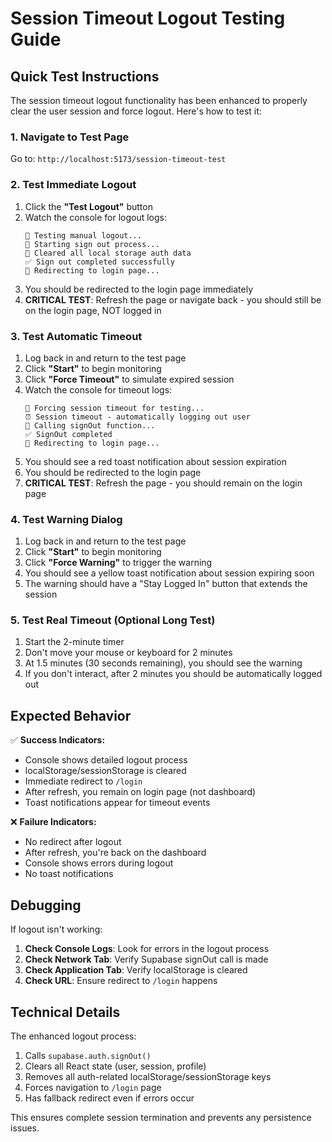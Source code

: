 # Session Timeout Logout Testing Guide

## Quick Test Instructions

The session timeout logout functionality has been enhanced to properly clear the user session and force logout. Here's how to test it:

### 1. Navigate to Test Page
Go to: `http://localhost:5173/session-timeout-test`

### 2. Test Immediate Logout
1. Click the **"Test Logout"** button
2. Watch the console for logout logs:
   ```
   🧪 Testing manual logout...
   🚪 Starting sign out process...
   🧹 Cleared all local storage auth data
   ✅ Sign out completed successfully
   🔄 Redirecting to login page...
   ```
3. You should be redirected to the login page immediately
4. **CRITICAL TEST**: Refresh the page or navigate back - you should still be on the login page, NOT logged in

### 3. Test Automatic Timeout
1. Log back in and return to the test page
2. Click **"Start"** to begin monitoring  
3. Click **"Force Timeout"** to simulate expired session
4. Watch the console for timeout logs:
   ```
   🧪 Forcing session timeout for testing...
   ⏰ Session timeout - automatically logging out user
   🔐 Calling signOut function...
   ✅ SignOut completed
   🔄 Redirecting to login page...
   ```
5. You should see a red toast notification about session expiration
6. You should be redirected to the login page
7. **CRITICAL TEST**: Refresh the page - you should remain on the login page

### 4. Test Warning Dialog
1. Log back in and return to the test page
2. Click **"Start"** to begin monitoring
3. Click **"Force Warning"** to trigger the warning
4. You should see a yellow toast notification about session expiring soon
5. The warning should have a "Stay Logged In" button that extends the session

### 5. Test Real Timeout (Optional Long Test)
1. Start the 2-minute timer
2. Don't move your mouse or keyboard for 2 minutes
3. At 1.5 minutes (30 seconds remaining), you should see the warning
4. If you don't interact, after 2 minutes you should be automatically logged out

## Expected Behavior

✅ **Success Indicators:**
- Console shows detailed logout process
- localStorage/sessionStorage is cleared
- Immediate redirect to `/login`
- After refresh, you remain on login page (not dashboard)
- Toast notifications appear for timeout events

❌ **Failure Indicators:**
- No redirect after logout
- After refresh, you're back on the dashboard
- Console shows errors during logout
- No toast notifications

## Debugging

If logout isn't working:

1. **Check Console Logs**: Look for errors in the logout process
2. **Check Network Tab**: Verify Supabase signOut call is made
3. **Check Application Tab**: Verify localStorage is cleared
4. **Check URL**: Ensure redirect to `/login` happens

## Technical Details

The enhanced logout process:
1. Calls `supabase.auth.signOut()`
2. Clears all React state (user, session, profile)
3. Removes all auth-related localStorage/sessionStorage keys
4. Forces navigation to `/login` page
5. Has fallback redirect even if errors occur

This ensures complete session termination and prevents any persistence issues. 